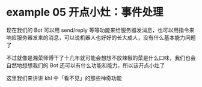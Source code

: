 # example 05 开点小灶：事件处理

现在我们的 Bot 可以用 send/reply 等等功能来给服务器发消息，也可以用指令来响应服务器发来的消息，可以说机器人也好好的长大成人，没有什么基本能力问题了

不过就像是湘菜师傅干了十几年就可能会想想不放辣椒的菜是什么口味，我们也会自然地想想我们的 Bot 还可以有什么功能和能力，所以该开点小灶了

这里我们来讲讲 khl 中「看不见」的那些神奇功能
